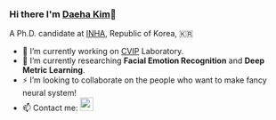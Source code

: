 ### Hi there I'm [Daeha Kim](https://kdhht2334.github.io)👋

A Ph.D. candidate at [INHA](https://www.inha.ac.kr/sites/kr/index.do), Republic of Korea, 🇰🇷


- 🔭 I’m currently working on [CVIP](http://cvip.inha.ac.kr/) Laboratory.
- 🌱 I’m currently researching __Facial Emotion Recognition__ and __Deep Metric Learning__.
- ⚡ I’m looking to collaborate on the people who want to make fancy neural system!
- 📫 Contact me: <a href="mailto:kdhht5022@gmail.com"><code><img src="https://upload.wikimedia.org/wikipedia/commons/4/4e/Mail_%28iOS%29.svg" width="24"/></code></a>

<!--
**kdhht2334/kdhht2334** is a ✨ _special_ ✨ repository because its `README.md` (this file) appears on your GitHub profile.

Here are some ideas to get you started:

- 🤔 I’m looking for help with ...
- 💬 Ask me about ...
- 📫 How to reach me: ...
- 😄 Pronouns: ...
- 👯 Fun fact: ...
-->
